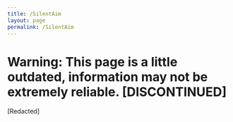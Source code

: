 ```yaml
---
title: /SilentAim
layout: page
permalink: /SilentAim
---
```

# Warning: This page is a little outdated, information may not be extremely reliable. [DISCONTINUED]

[Redacted]
